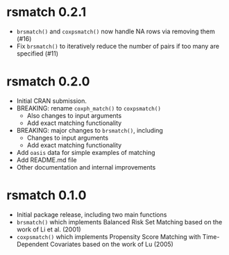 # rsmatch 0.2.1

* `brsmatch()` and `coxpsmatch()` now handle NA rows via removing them (#16)
* Fix `brsmatch()` to iteratively reduce the number of pairs if too many are specified (#11)

# rsmatch 0.2.0

* Initial CRAN submission.
* BREAKING: rename `coxph_match()` to `coxpsmatch()`
  * Also changes to input arguments
  * Add exact matching functionality
* BREAKING: major changes to `brsmatch()`, including
  * Changes to input arguments
  * Add exact matching functionality
* Add `oasis` data for simple examples of matching
* Add README.md file
* Other documentation and internal improvements

# rsmatch 0.1.0

* Initial package release, including two main functions
* `brsmatch()` which implements Balanced Risk Set Matching based on the work of Li et al. (2001)
* `coxpsmatch()` which implements Propensity Score Matching with Time-Dependent Covariates based on the work of Lu (2005)
